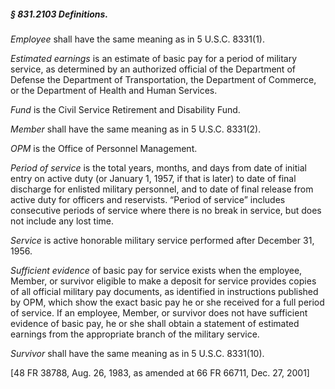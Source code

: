 ##### § 831.2103 Definitions. #####

*Employee* shall have the same meaning as in 5 U.S.C. 8331(1).

*Estimated earnings* is an estimate of basic pay for a period of military service, as determined by an authorized official of the Department of Defense the Department of Transportation, the Department of Commerce, or the Department of Health and Human Services.

*Fund* is the Civil Service Retirement and Disability Fund.

*Member* shall have the same meaning as in 5 U.S.C. 8331(2).

*OPM* is the Office of Personnel Management.

*Period of service* is the total years, months, and days from date of initial entry on active duty (or January 1, 1957, if that is later) to date of final discharge for enlisted military personnel, and to date of final release from active duty for officers and reservists. “Period of service” includes consecutive periods of service where there is no break in service, but does not include any lost time.

*Service* is active honorable military service performed after December 31, 1956.

*Sufficient evidence* of basic pay for service exists when the employee, Member, or survivor eligible to make a deposit for service provides copies of all official military pay documents, as identified in instructions published by OPM, which show the exact basic pay he or she received for a full period of service. If an employee, Member, or survivor does not have sufficient evidence of basic pay, he or she shall obtain a statement of estimated earnings from the appropriate branch of the military service.

*Survivor* shall have the same meaning as in 5 U.S.C. 8331(10).

[48 FR 38788, Aug. 26, 1983, as amended at 66 FR 66711, Dec. 27, 2001]